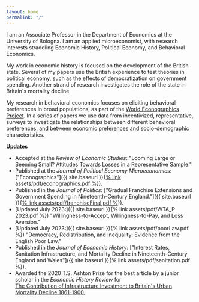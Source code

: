 ```yaml
---
layout: home
permalink: "/"
---
```


I am an Associate Professor in the Department of Economics at the University of Bologna. I am an applied microeconomist, with research interests straddling Economic History, Political Economy, and Behavioral Economics.

My work in economic history is focused on the development of the British state. Several of my papers use the British experience to test theories in political economy, such as the effects of democratization on government spending. Another strand of research investigates the role of the state in Britain's mortality decline.

My research in behavioral economics focuses on eliciting behavioral preferences in broad populations, as part of the [World Econographics Project](http://www.its.caltech.edu/~snowberg/wep.html). In a series of papers we use data from incentivized, representative, surveys to investigate the relationships between different behavioral preferences, and between economic preferences and socio-demographic characteristics.

**Updates**

- Accepted at the _Review of Economic Studies_:  "Looming Large or Seeming Small? Attitudes Towards Losses in a Representative Sample."
- Published at the _Journal of Political Economy Microeconomics_: ["Econographics"]({{ site.baseurl }}{[% link assets/pdf/econographics.pdf %](https://www.journals.uchicago.edu/doi/full/10.1086/723044)}). 
- Published in the _Journal of Politics_:  ["Gradual Franchise Extensions and Government Spending in Nineteenth-Century England."]({{ site.baseurl }}{[% link assets/pdf/franchiseFinal.pdf %](https://www.journals.uchicago.edu/doi/10.1086/726930)}).  
- [Updated July 2023:]({{ site.baseurl }}{% link assets/pdf/WTA_P 2023.pdf %}) "Willingness-to-Accept, Willingness-to-Pay, and Loss Aversion."
- [Updated July 2023:]({{ site.baseurl }}{% link assets/pdf/poorLaw.pdf %}) "Democracy, Redistribution, and Inequality: Evidence from the English Poor Law."
- Published in the _Journal of Economic History_: ["Interest Rates, Sanitation Infrastructure, and Mortality
Decline in Nineteenth-Century England and Wales"]({{ site.baseurl }}{% link assets/pdf/sanitation.pdf %}). 
- Awarded the 2020 T.S. Ashton Prize for the best article by a junior scholar in the _Economic History Review_ for <br> [The Contribution of Infrastructure Investment to Britain's Urban Mortality Decline 1861-1900.](https://onlinelibrary.wiley.com/doi/abs/10.1111/ehr.12699)

